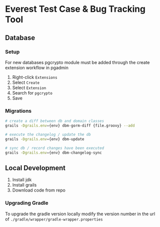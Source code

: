 # Everest Test Case & Bug Tracking Tool

## Database 

### Setup
For new databases pgcrypto module must be added through the create extension workflow in pgadmin
1. Right-click `Extensions`
2. Select `Create`
3. Select `Extension`
4. Search for `pgcrypto`
5. Save

### Migrations

```bash
# create a diff between db and domain classes
grails -Dgrails.env={env} dbm-gorm-diff {file.groovy} --add

# execute the changelog / update the db
grails -Dgrails.env={env} dbm-update

# sync db / record changes have been executed
grails -Dgrails.env={env} dbm-changelog-sync
```

## Local Development
1. Install jdk
2. Install grails
3. Download code from repo

### Upgrading Gradle
To upgrade the gradle version locally modify the version number in the url of `./gradle/wrapper/gradle-wrapper.properties`
